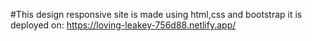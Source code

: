 #This design responsive site is made using html,css and bootstrap it is deployed on: https://loving-leakey-756d88.netlify.app/
